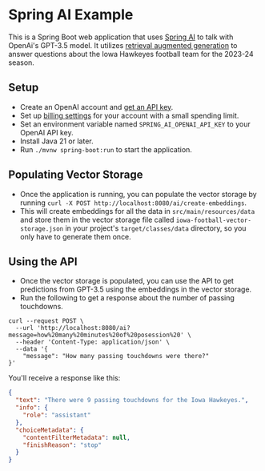 # Spring AI Example

This is a Spring Boot web application that uses [Spring AI](https://docs.spring.io/spring-ai/reference/) to talk with OpenAi's GPT-3.5 model. It utilizes [retrieval augmented generation](https://ai.meta.com/blog/retrieval-augmented-generation-streamlining-the-creation-of-intelligent-natural-language-processing-models/) to answer questions about the Iowa Hawkeyes football team for the 2023-24 season.

## Setup

* Create an OpenAI account and [get an API key](https://platform.openai.com/api-keys).
* Set up [billing settings](https://platform.openai.com/account/billing/overview) for your account with a small spending limit. 
* Set an environment variable named `SPRING_AI_OPENAI_API_KEY` to your OpenAI API key.
* Install Java 21 or later.
* Run `./mvnw spring-boot:run` to start the application.

## Populating Vector Storage
* Once the application is running, you can populate the vector storage by running `curl -X POST http://localhost:8080/ai/create-embeddings`.
* This will create embeddings for all the data in `src/main/resources/data` and store them in the vector storage file called `iowa-football-vector-storage.json` in your project's `target/classes/data` directory, so you only have to generate them once.

## Using the API
* Once the vector storage is populated, you can use the API to get predictions from GPT-3.5 using the embeddings in the vector storage.
* Run the following to get a response about the number of passing touchdowns.

```shell
curl --request POST \
  --url 'http://localhost:8080/ai?message=how%20many%20minutes%20of%20posession%20' \
  --header 'Content-Type: application/json' \
  --data '{
	"message": "How many passing touchdowns were there?"
}'
```

You'll receive a response like this:
```json
{
  "text": "There were 9 passing touchdowns for the Iowa Hawkeyes.",
  "info": {
    "role": "assistant"
  },
  "choiceMetadata": {
    "contentFilterMetadata": null,
    "finishReason": "stop"
  }
}
```